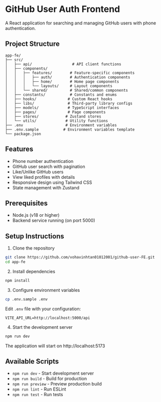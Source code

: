 # GitHub User Auth Frontend

A React application for searching and managing GitHub users with phone authentication.

## Project Structure

```
app-fe/
├── src/
│   ├── api/                  # API client functions
│   ├── components/
│   │   ├── features/        # Feature-specific components
│   │   │   ├── auth/        # Authentication components
│   │   │   ├── home/        # Home page components
│   │   │   └── layouts/     # Layout components
│   │   └── shared/          # Shared/common components
│   ├── constants/           # Constants and enums
│   ├── hooks/              # Custom React hooks
│   ├── libs/               # Third-party library configs
│   ├── models/             # TypeScript interfaces
│   ├── pages/              # Page components
│   ├── stores/            # Zustand stores
│   └── utils/             # Utility functions
├── .env                   # Environment variables
├── .env.sample           # Environment variables template
└── package.json
```

## Features

- Phone number authentication
- GitHub user search with pagination
- Like/Unlike GitHub users
- View liked profiles with details
- Responsive design using Tailwind CSS
- State management with Zustand

## Prerequisites

- Node.js (v18 or higher)
- Backend service running (on port 5000)

## Setup Instructions

1. Clone the repository
```bash
git clone https://github.com/vohavinhtan01012001/github-user-FE.git
cd app-fe
```

2. Install dependencies
```bash
npm install
```

3. Configure environment variables
```bash
cp .env.sample .env
```
Edit `.env` file with your configuration:
```env
VITE_API_URL=http://localhost:5000/api
```

4. Start the development server
```bash
npm run dev
```

The application will start on http://localhost:5173

## Available Scripts

- `npm run dev` - Start development server
- `npm run build` - Build for production
- `npm run preview` - Preview production build
- `npm run lint` - Run ESLint
- `npm run test` - Run tests

